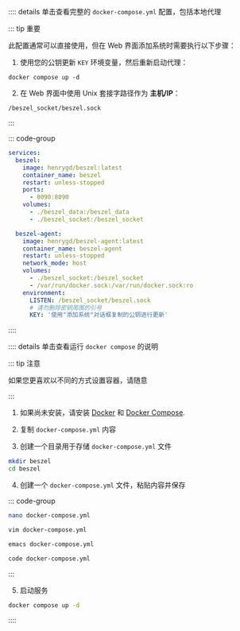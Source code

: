 :::: details 单击查看完整的 `docker-compose.yml` 配置，包括本地代理

::: tip 重要

此配置通常可以直接使用，但在 Web 界面添加系统时需要执行以下步骤：

1. 使用您的公钥更新 `KEY` 环境变量，然后重新启动代理：

```
docker compose up -d
```

2. 在 Web 界面中使用 Unix 套接字路径作为 **主机/IP**：

```
/beszel_socket/beszel.sock
```

:::

::: code-group

```yaml [docker-compose.yml]
services:
  beszel:
    image: henrygd/beszel:latest
    container_name: beszel
    restart: unless-stopped
    ports:
      - 8090:8090
    volumes:
      - ./beszel_data:/beszel_data
      - ./beszel_socket:/beszel_socket

  beszel-agent:
    image: henrygd/beszel-agent:latest
    container_name: beszel-agent
    restart: unless-stopped
    network_mode: host
    volumes:
      - ./beszel_socket:/beszel_socket
      - /var/run/docker.sock:/var/run/docker.sock:ro
    environment:
      LISTEN: /beszel_socket/beszel.sock
      # 请勿删除密钥周围的引号
      KEY: '使用"添加系统"对话框复制的公钥进行更新'
```

::::

:::: details 单击查看运行 `docker compose` 的说明

::: tip 注意

如果您更喜欢以不同的方式设置容器，请随意

:::

1. 如果尚未安装，请安装 [Docker](https://docs.docker.com/engine/install/) 和 [Docker Compose](https://docs.docker.com/compose/install/).

2. 复制 `docker-compose.yml` 内容

3. 创建一个目录用于存储 `docker-compose.yml` 文件

```bash
mkdir beszel
cd beszel
```

4. 创建一个 `docker-compose.yml` 文件，粘贴内容并保存

::: code-group

```bash [nano]
nano docker-compose.yml
```

```bash [vim]
vim docker-compose.yml
```

```bash [emacs]
emacs docker-compose.yml
```

```bash [vscode]
code docker-compose.yml
```

:::

5. 启动服务

```bash
docker compose up -d
```

::::
